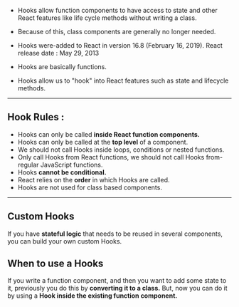 
- Hooks allow function components to have access to state and other React features like life cycle methods without writing a class.

- Because of this, class components are generally no longer needed. 

- Hooks were-added to React in version 16.8 (February 16, 2019). React release date : May 29, 2013
- Hooks are basically functions.
- Hooks allow us to "hook" into React features such as state and lifecycle methods.
---
## Hook Rules :
- Hooks can only be called **inside React function components.**
- Hooks can only be called at the **top level** of a component.
- We should not call Hooks inside loops, conditions or nested functions.
- Only call Hooks from React functions, we should not call Hooks from-regular JavaScript functions.
- Hooks **cannot be conditional.**
-  React relies on the **order** in which Hooks are called.
- Hooks are not used for class based components.
---
## Custom Hooks

If you have **stateful logic** that needs to be reused in several components, you can build your own custom Hooks.

## When to use a Hooks
If you write a function component, and then you want to add some state to it, previously you do this by **converting it to a class.**
But, now you can do it by using a **Hook inside the existing function component.**